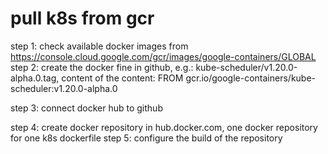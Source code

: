 # pull k8s from gcr

step 1: check available docker images from https://console.cloud.google.com/gcr/images/google-containers/GLOBAL 
step 2: create the docker fine in github, e.g.: kube-scheduler/v1.20.0-alpha.0.tag, content of the content:
        FROM gcr.io/google-containers/kube-scheduler:v1.20.0-alpha.0

step 3: connect docker hub to github

step 4: create docker repository in hub.docker.com, one docker repository for one k8s dockerfile
step 5: configure the build of the repository


